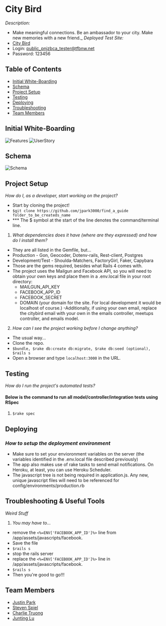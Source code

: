 # City Bird

_Description:_
  - Make meaningful connections. Be an ambassador to your city. Make new memories with a new friend._
_Deployed Test Site:_
  - <a href='http://city-bird.herokuapp.com/'>City Bird</a>
  - Login: public_pnjzbca_tester@tfbnw.net
  - Password: 123456

## Table of Contents

* [Initial White-Boarding](#initial-whiteboarding)
* [Schema](#schema)
* [Project Setup](#project-setup)
* [Testing](#testing)
* [Deploying](#deploying)
* [Troubleshooting](#troubleshooting)
* [Team Members](#team-members)

## <a name="initial-whiteboarding"></a>Initial White-Boarding
![Features](http://i.imgur.com/DxJF3yf.jpg?1)
![UserStory](http://i.imgur.com/2xXNr6e.jpg?1)

## <a name="schema"></a>Schema
![Schema](http://i.minus.com/ibikqHkEtJ9HQb.png)

## <a name="project-setup"></a>Project Setup

_How do I, as a developer, start working on the project?_
  - Start by cloning the project!
  - `$git clone https://github.com/jpark3000/find_a_guide folder_to_be_createds_name`
  - *** The $ symbol at the start of the line denotes the command/terminal line.

1. _What dependencies does it have (where are they expressed) and how do I install them?_
  - They are all listed in the Gemfile, but...
  - Production - Gon, Geocoder, Dotenv-rails, Rest-client, Postgres
  - Development/Test - Shoulda-Matchers, FactoryGirl, Faker, Capybara
  - Those are the gems required, besides what Rails 4 comes with.
  - The project uses the Mailgun and Facebook API, so you will need to obtain your own keys and place them in a .env.local file in your root directory:
    - MAILGUN_API_KEY
    - FACEBOOK_APP_ID
    - FACEBOOK_SECRET
    - DOMAIN (your domain for the site.  For local development it would be localhost of course.)
  -Additionally, if using your own email, replace the citybird email with your own in the emails controller, meetups controller, and emails model.

2. _How can I see the project working before I change anything?_
  - The usual way...
  - Clone the repo.
  - `$bundle, $rake db:create db:migrate, $rake db:seed (optional), $rails s`
  - Open a browser and type `localhost:3000` in the URL.

## <a name="testing"></a>Testing

_How do I run the project's automated tests?_

#### Below is the command to run all model/controller/integration tests using RSpec
1. `$rake spec`


## <a name="deploying"></a>Deploying

### _How to setup the deployment environment_

- Make sure to set your envioronment variables on the server (the variables identified in the .env.local file described previously)
- The app also makes use of rake tasks to send email notifications.  On Heroku, at least, you can use Heroku Scheduler.
- The javascript tree is not being required in application.js.  Any new, unique javascript files will need to be referenced for config/environments/production.rb


## <a name="troubleshooting"></a>Troubleshooting & Useful Tools

_Weird Stuff_
1. _You may have to..._
  - remove the `<%=ENV['FACEBOOK_APP_ID']%>` line from /app/assets/javascripts/facebook.
  - Save the file
  - `$rails s`
  - stop the rails server
  - replace the `<%=ENV['FACEBOOK_APP_ID']%>` line in /app/assets/javascripts/facebook.
  - `$rails s`
  - Then you're good to go!!!



## <a name="team-members"></a>Team Members
* <a href="https://github.com/jpark3000">Justin Park</a>
* <a href="https://github.com/stevenspiel">Steven Spiel</a>
* <a href="https://github.com/CharlieTruong">Charlie Truong</a>
* <a href="https://github.com/gnitnuj">Junting Lu</a>

